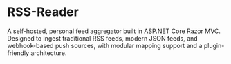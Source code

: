 # RSS-Reader
A self-hosted, personal feed aggregator built in ASP.NET Core Razor MVC. Designed to ingest traditional RSS feeds, modern JSON feeds, and webhook-based push sources, with modular mapping support and a plugin-friendly architecture.
